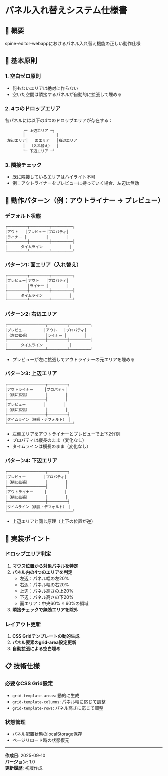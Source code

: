 # パネル入れ替えシステム仕様書

## 🎯 概要
spine-editor-webappにおけるパネル入れ替え機能の正しい動作仕様

## 📐 基本原則

### 1. **空白ゼロ原則**
- 何もないエリアは絶対に作らない
- 空いた空間は隣接するパネルが自動的に拡張して埋める

### 2. **4つのドロップエリア**
各パネルには以下の4つのドロップエリアが存在する：
```
        ┌─ 上辺エリア ─┐
        │              │
 左辺エリア│   面エリア   │右辺エリア  
        │  （入れ替え）  │
        └─ 下辺エリア ─┘
```

### 3. **隣接チェック**
- 既に隣接しているエリアはハイライト不可
- 例：アウトライナーをプレビューに持っていく場合、左辺は無効

## 🔄 動作パターン（例：アウトライナー → プレビュー）

### デフォルト状態
```
┌─────────┬─────────┬─────────┐
│アウト   │プレビュー│プロパティ│
│ライナー │         │        │
├─────────┼─────────┼─────────┤
│      タイムライン            │
└─────────┴─────────┴─────────┘
```

### パターン1: 面エリア（入れ替え）
```
┌─────────┬─────────┬─────────┐
│プレビュー│アウト   │プロパティ│
│         │ライナー │        │
├─────────┼─────────┼─────────┤
│      タイムライン            │
└─────────┴─────────┴─────────┘
```

### パターン2: 右辺エリア
```
┌─────────────────┬─────────┬─────────┐
│プレビュー        │アウト   │プロパティ│
│（左に拡張）       │ライナー │        │
├─────────────────┼─────────┼─────────┤
│      タイムライン            │
└─────────────────┴─────────┴─────────┘
```
- プレビューが左に拡張してアウトライナーの元エリアを埋める

### パターン3: 上辺エリア
```
┌─────────────────┬─────────┐
│アウトライナー     │プロパティ│
│（横に拡張）       │        │
├─────────────────┤        │
│プレビュー        │        │
│（横に拡張）       │        │
├─────────────────┼─────────┤
│タイムライン（横長・デフォルト） │
└─────────────────────────────┘
```
- 左側エリアをアウトライナーとプレビューで上下2分割
- プロパティは縦長のまま（変化なし）
- タイムラインは横長のまま（変化なし）

### パターン4: 下辺エリア
```
┌─────────────────┬─────────┐
│プレビュー        │プロパティ│
│（横に拡張）       │        │
├─────────────────┤        │
│アウトライナー     │        │
│（横に拡張）       │        │
├─────────────────┼─────────┤
│タイムライン（横長・デフォルト） │
└─────────────────────────────┘
```
- 上辺エリアと同じ原理（上下の位置が逆）

## 🎯 実装ポイント

### ドロップエリア判定
1. **マウス位置から対象パネルを特定**
2. **パネル内の4つのエリアを判定**
   - 左辺：パネル幅の左20%
   - 右辺：パネル幅の右20%  
   - 上辺：パネル高さの上20%
   - 下辺：パネル高さの下20%
   - 面エリア：中央60% × 60%の領域
3. **隣接チェックで無効エリアを除外**

### レイアウト更新
1. **CSS Gridテンプレートの動的生成**
2. **パネル要素のgrid-area設定更新**
3. **自動拡張による空白埋め**

## 📋 技術仕様

### 必要なCSS Grid設定
- `grid-template-areas`: 動的に生成
- `grid-template-columns`: パネル幅に応じて調整
- `grid-template-rows`: パネル高さに応じて調整

### 状態管理
- パネル配置状態のlocalStorage保存
- ページリロード時の状態復元

---

**作成日**: 2025-09-10  
**バージョン**: 1.0  
**更新履歴**: 初版作成